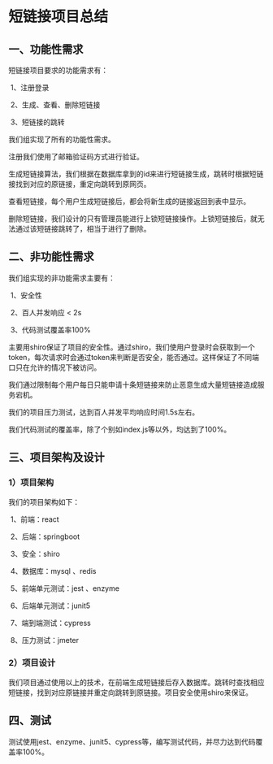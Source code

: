 #             短链接项目总结

## 一、功能性需求

短链接项目要求的功能需求有：

​        1、注册登录

​        2、生成、查看、删除短链接

​        3、短链接的跳转

我们组实现了所有的功能性需求。

注册我们使用了邮箱验证码方式进行验证。

生成短链接算法，我们根据在数据库拿到的id来进行短链接生成，跳转时根据短链接找到对应的原链接，重定向跳转到原网页。

查看短链接，每个用户生成短链接后，都会将新生成的链接返回到表中显示。

删除短链接，我们设计的只有管理员能进行上锁短链接操作。上锁短链接后，就无法通过该短链接跳转了，相当于进行了删除。

## 二、非功能性需求

我们组实现的非功能需求主要有：

​        1、安全性

​        2、百人并发响应 < 2s

​        3、代码测试覆盖率100%

主要用shiro保证了项目的安全性。通过shiro，我们使用户登录时会获取到一个token，每次请求时会通过token来判断是否安全，能否通过。这样保证了不同端口只在允许的情况下被访问。

我们通过限制每个用户每日只能申请十条短链接来防止恶意生成大量短链接造成服务宕机。

我们的项目压力测试，达到百人并发平均响应时间1.5s左右。

我们代码测试的覆盖率，除了个别如index.js等以外，均达到了100%。

## 三、项目架构及设计

### 1）项目架构

我们的项目架构如下：

​        1、前端：react

​        2、后端：springboot

​        3、安全：shiro

​        4、数据库：mysql 、redis

​        5、前端单元测试：jest  、enzyme

​        6、后端单元测试：junit5

​        7、端到端测试：cypress

​        8、压力测试：jmeter

### 2）项目设计

我们项目通过使用以上的技术，在前端生成短链接后存入数据库。跳转时查找相应短链接，找到对应原链接并重定向跳转到原链接。项目安全使用shiro来保证。



## 四、测试

测试使用jest、enzyme、junit5、cypress等，编写测试代码，并尽力达到代码覆盖率100%。



​    